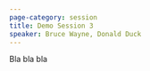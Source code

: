 ```yaml
---
page-category: session
title: Demo Session 3
speaker: Bruce Wayne, Donald Duck
---
```


Bla bla bla
